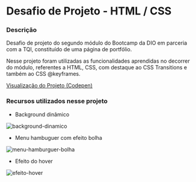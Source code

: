 # Desafio de Projeto - HTML / CSS

### Descrição

Desafio de projeto do segundo módulo do Bootcamp da DIO em parceria com a TQI, constituído de uma página de portfólio.

Nesse projeto foram utilizadas as funcionalidades aprendidas no decorrer do módulo, referentes a HTML, CSS, com destaque ao CSS Transitions e também ao CSS @keyframes.

[Visualização do Projeto (Codepen)](https://codepen.io/andherpaulo/full/VwQOoBV)

### Recursos utilizados nesse projeto

- Background dinâmico

![background-dinamico](https://github.com/andherpaulo/DIO-bootcamp-TQI-execicios/blob/master/modulo-II/2-CSS-transitions/5-projeto-portfolio/arquivos-readme/background-dinamico.gif)

- Menu hambuguer com efeito bolha

![menu-hamburguer-bolha](https://github.com/andherpaulo/DIO-bootcamp-TQI-execicios/blob/master/modulo-II/2-CSS-transitions/5-projeto-portfolio/arquivos-readme/menu-hamburguer-bolha.gif)

- Efeito do hover

![efeito-hover](https://github.com/andherpaulo/DIO-bootcamp-TQI-execicios/blob/master/modulo-II/2-CSS-transitions/5-projeto-portfolio/arquivos-readme/efeito-hover.gif)
